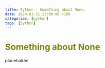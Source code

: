 ```yaml
---
title: Python - Something about None.
date: 2024-03-31 23:00:00 +100
categories: [python]
tags: [python]
---
```


# <span style="color:olive">Something about None</span> 

placeholder


